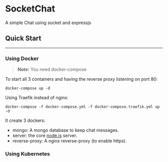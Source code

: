 # SocketChat

A simple Chat using socket and expressjs

## Quick Start

-------------

### Using Docker

> **Note:** You need docker-compose

To start all 3 containers and having the reverse proxy listening on port 80:

```console
docker-compose up -d
```

Using Traefik instead of nginx:

```console
docker-compose -f docker-compose.yml -f docker-compose.traefik.yml up -d
```

It create 3 dockers:

- mongo: A mongo database to keep chat messages.
- server: the core [node.js](https://www.nodejs.org) server.
- reverse-proxy: A nginx reverse-proxy (to enable https).

### Using Kubernetes
